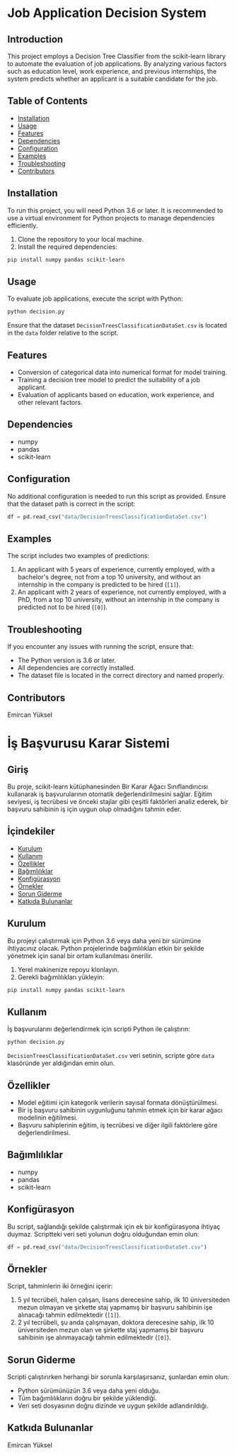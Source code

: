 # Job Application Decision System

## Introduction

This project employs a Decision Tree Classifier from the scikit-learn library to automate the evaluation of job applications. By analyzing various factors such as education level, work experience, and previous internships, the system predicts whether an applicant is a suitable candidate for the job.

## Table of Contents

- [Installation](#installation)
- [Usage](#usage)
- [Features](#features)
- [Dependencies](#dependencies)
- [Configuration](#configuration)
- [Examples](#examples)
- [Troubleshooting](#troubleshooting)
- [Contributors](#contributors)

## Installation

To run this project, you will need Python 3.6 or later. It is recommended to use a virtual environment for Python projects to manage dependencies efficiently.

1. Clone the repository to your local machine.
2. Install the required dependencies:

```bash
pip install numpy pandas scikit-learn
```

## Usage

To evaluate job applications, execute the script with Python:

```bash
python decision.py
```

Ensure that the dataset `DecisionTreesClassificationDataSet.csv` is located in the `data` folder relative to the script.

## Features

- Conversion of categorical data into numerical format for model training.
- Training a decision tree model to predict the suitability of a job applicant.
- Evaluation of applicants based on education, work experience, and other relevant factors.

## Dependencies

- numpy
- pandas
- scikit-learn

## Configuration

No additional configuration is needed to run this script as provided. Ensure that the dataset path is correct in the script:

```python
df = pd.read_csv("data/DecisionTreesClassificationDataSet.csv")
```

## Examples

The script includes two examples of predictions:

1. An applicant with 5 years of experience, currently employed, with a bachelor's degree, not from a top 10 university, and without an internship in the company is predicted to be hired (`[1]`).
2. An applicant with 2 years of experience, not currently employed, with a PhD, from a top 10 university, without an internship in the company is predicted not to be hired (`[0]`).

## Troubleshooting

If you encounter any issues with running the script, ensure that:

- The Python version is 3.6 or later.
- All dependencies are correctly installed.
- The dataset file is located in the correct directory and named properly.

## Contributors

Emircan Yüksel

# İş Başvurusu Karar Sistemi

## Giriş

Bu proje, scikit-learn kütüphanesinden Bir Karar Ağacı Sınıflandırıcısı kullanarak iş başvurularının otomatik değerlendirilmesini sağlar. Eğitim seviyesi, iş tecrübesi ve önceki stajlar gibi çeşitli faktörleri analiz ederek, bir başvuru sahibinin iş için uygun olup olmadığını tahmin eder.

## İçindekiler

- [Kurulum](#kurulum)
- [Kullanım](#kullanım)
- [Özellikler](#özellikler)
- [Bağımlılıklar](#bağımlılıklar)
- [Konfigürasyon](#konfigürasyon)
- [Örnekler](#örnekler)
- [Sorun Giderme](#sorun-giderme)
- [Katkıda Bulunanlar](#katkıda-bulunanlar)


## Kurulum

Bu projeyi çalıştırmak için Python 3.6 veya daha yeni bir sürümüne ihtiyacınız olacak. Python projelerinde bağımlılıkları etkin bir şekilde yönetmek için sanal bir ortam kullanılması önerilir.

1. Yerel makinenize repoyu klonlayın.
2. Gerekli bağımlılıkları yükleyin:

```bash
pip install numpy pandas scikit-learn
```

## Kullanım

İş başvurularını değerlendirmek için scripti Python ile çalıştırın:

```bash
python decision.py
```

`DecisionTreesClassificationDataSet.csv` veri setinin, scripte göre `data` klasöründe yer aldığından emin olun.

## Özellikler

- Model eğitimi için kategorik verilerin sayısal formata dönüştürülmesi.
- Bir iş başvuru sahibinin uygunluğunu tahmin etmek için bir karar ağacı modelinin eğitilmesi.
- Başvuru sahiplerinin eğitim, iş tecrübesi ve diğer ilgili faktörlere göre değerlendirilmesi.

## Bağımlılıklar

- numpy
- pandas
- scikit-learn

## Konfigürasyon

Bu script, sağlandığı şekilde çalıştırmak için ek bir konfigürasyona ihtiyaç duymaz. Scriptteki veri seti yolunun doğru olduğundan emin olun:

```python
df = pd.read_csv("data/DecisionTreesClassificationDataSet.csv")
```

## Örnekler

Script, tahminlerin iki örneğini içerir:

1. 5 yıl tecrübeli, halen çalışan, lisans derecesine sahip, ilk 10 üniversiteden mezun olmayan ve şirkette staj yapmamış bir başvuru sahibinin işe alınacağı tahmin edilmektedir (`[1]`).
2. 2 yıl tecrübeli, şu anda çalışmayan, doktora derecesine sahip, ilk 10 üniversiteden mezun olan ve şirkette staj yapmamış bir başvuru sahibinin işe alınmayacağı tahmin edilmektedir (`[0]`).

## Sorun Giderme

Scripti çalıştırırken herhangi bir sorunla karşılaşırsanız, şunlardan emin olun:

- Python sürümünüzün 3.6 veya daha yeni olduğu.
- Tüm bağımlılıkların doğru bir şekilde yüklendiği.
- Veri seti dosyasının doğru dizinde ve uygun şekilde adlandırıldığı.

## Katkıda Bulunanlar

Emircan Yüksel




